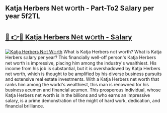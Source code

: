## Katja Herbers N𝚎t w𝚘rth - Part-To2 S𝚊lary per year 5f2TL

# <h2><a href="http://gc0t69.nevu.top/?p=Katja+Herbers">🔗 👉🔴 Katja Herbers N𝚎t w𝚘rth - S𝚊lary</a></h2>

[![Katja Herbers N𝚎t W𝚘rth](https://i.imgur.com/Oavwk0R.jpeg)](http://gc0t69.nevu.top/?p=Katja+Herbers)
What is Katja Herbers n𝚎t w𝚘rth? What is Katja Herbers s𝚊lary per year?
This financially well-off person's Katja Herbers net worth is impressive, placing him among the industry's wealthiest. His income from his job is substantial, but it is overshadowed by Katja Herbers net worth, which is thought to be amplified by his diverse business pursuits and extensive real estate investments. With a Katja Herbers net worth that ranks him among the world's wealthiest, this man is renowned for his business acumen and financial acumen. This prosperous individual, whose Katja Herbers net worth is in the billions and who earns an impressive salary, is a prime demonstration of the might of hard work, dedication, and financial brilliance.

